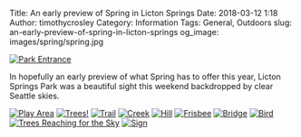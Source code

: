 Title: An early preview of Spring in Licton Springs
Date: 2018-03-12 1:18
Author: timothycrosley
Category: Information
Tags: General, Outdoors
slug: an-early-preview-of-spring-in-licton-springs
og_image: images/spring/spring.jpg

[![Park Entrance](/images/spring/entrance.jpg)](/images/spring/entrance.jpg)

In hopefully an early preview of what Spring has to offer this year, Licton Springs Park was a beautiful sight this weekend backdropped by clear
Seattle skies.

[![Play Area](/images/spring/play_area.jpg)](/images/spring/play_area.jpg)
[![Trees!](/images/spring/trees.jpg)](/images/spring/trees.jpg)
[![Trail](/images/spring/trail.jpg)](/images/spring/trail.jpg)
[![Creek](/images/spring/creek.jpg)](/images/spring/creek.jpg)
[![Hill](/images/spring/hill.jpg)](/images/spring/hill.jpg)
[![Frisbee](/images/spring/frisbee.jpg)](/images/spring/frisbee.jpg)
[![Bridge](/images/spring/bridge.jpg)](/images/spring/bridge.jpg)
[![Bird](/images/spring/bird.jpg)](/images/spring/bird.jpg)
[![Trees Reaching for the Sky](/images/spring/reaching.jpg)](/images/spring/reaching.jpg)
[![Sign](/images/spring/sign.jpg)](/images/spring/sign.jpg)
